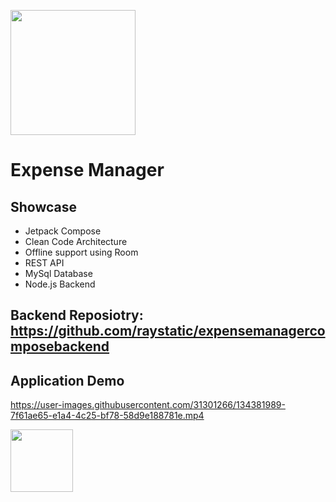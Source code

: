 <img src="https://user-images.githubusercontent.com/31301266/133801702-013b2d62-a994-40d1-8749-6b07a771515d.png" width="200" height="200"></img>
# Expense Manager

## Showcase
* Jetpack Compose
* Clean Code Architecture
* Offline support using Room
* REST API
* MySql Database
* Node.js Backend

## Backend Reposiotry: https://github.com/raystatic/expensemanagercomposebackend

## Application Demo
https://user-images.githubusercontent.com/31301266/134381989-7f61ae65-e1a4-4c25-bf78-58d9e188781e.mp4

[<img src="https://user-images.githubusercontent.com/31301266/133806115-18a49196-12a4-406d-bae4-04fc35cc0110.png" height="100">](https://play.google.com/store/apps/details?id=com.raystatic.expensemanagercompose)

